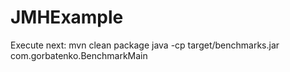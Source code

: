# JMHExample
Execute next:
mvn clean package
java -cp target/benchmarks.jar com.gorbatenko.BenchmarkMain
